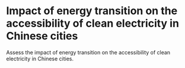 # Impact of energy transition on the accessibility of clean electricity in Chinese cities
Assess the impact of energy transition on the accessibility of clean electricity in Chinese cities.
